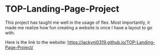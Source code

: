 # TOP-Landing-Page-Project
This project has taught me well in the usage of flex. Most importantly, it made me realize how fun creating a website is once I have a layout to go with.

Here is the link to the website:
https://jackyni0319.github.io/TOP-Landing-Page-Project/
